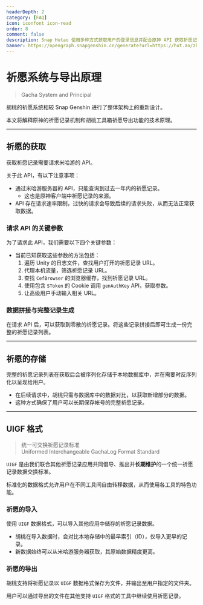 ```yaml
---
headerDepth: 2
category: [FAQ]
icon: iconfont icon-read
order: 8
comment: false
description: Snap Hutao 使用多种方式获取用户的登录信息并配合原神 API 获取祈愿记录。
banner: https://opengraph.snapgenshin.cn/generate?url=https://hut.ao/zh/advanced/Gacha-system-and-export-principal.html&has_description=False
---
```


# 祈愿系统与导出原理

> Gacha System and Principal

胡桃的祈愿系统相较 Snap Genshin 进行了整体架构上的重新设计。

本文将解释原神的祈愿记录机制和胡桃工具箱祈愿导出功能的技术原理。

---

## 祈愿的获取

获取祈愿记录需要请求米哈游的 API。

关于此 API，有以下注意事项：

- 通过米哈游服务器的 API，只能查询到过去一年内的祈愿记录。
  - 这也是原神客户端中祈愿记录的来源。
- API 存在请求速率限制，过快的请求会导致后续的请求失败，从而无法正常获取数据。

### 请求 API 的关键参数

为了请求此 API，我们需要以下四个关键参数：

- 当前已知获取这些参数的方法包括：
  1. 遍历 Unity 的日志文件，查找用户打开的祈愿记录 URL。
  2. 代理本机流量，筛选祈愿记录 URL。
  3. 查找 `CefBrowser` 的浏览器缓存，找到祈愿记录 URL。
  4. 使用包含 `SToken` 的 Cookie 调用 `genAuthKey` API，获取参数。
  5. 让高级用户手动输入相关 URL。

### 数据拼接与完整记录生成

在请求 API 后，可以获取到零散的祈愿记录。将这些记录拼接后即可生成一份完整的祈愿记录列表。

---

## 祈愿的存储

完整的祈愿记录列表在获取后会被序列化存储于本地数据库中，并在需要时反序列化以呈现给用户。

- 在后续请求中，胡桃只需与数据库中的数据对比，以获取新增部分的数据。
- 这种方式确保了用户可以长期保存帐号的完整祈愿记录。

---

## UIGF 格式

> 统一可交换祈愿记录标准  
> Uniformed Interchangeable GachaLog Format Standard

`UIGF` 是由我们联合其他祈愿记录应用共同倡导、推出并**长期维护**的一个统一祈愿记录数据交换标准。

标准化的数据格式允许用户在不同工具间自由转移数据，从而使用各工具的特色功能。

### 祈愿的导入

使用 `UIGF` 数据格式，可以导入其他应用中储存的祈愿记录数据。

- 胡桃在导入数据时，会对比本地存储中的最早索引（ID），仅导入更早的记录。
- 新数据始终可以从米哈游服务器获取，其原始数据精度更高。

### 祈愿的导出

胡桃支持将祈愿记录以 `UIGF` 数据格式保存为文件，并输出至用户指定的文件夹。

用户可以通过导出的文件在其他支持 `UIGF` 格式的工具中继续使用祈愿记录。
